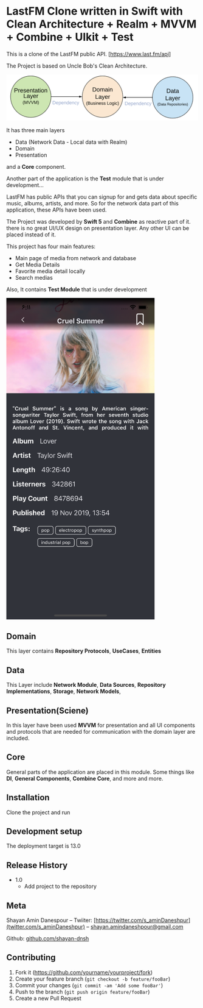 # LastFM Clone written in Swift with Clean Architecture + Realm + MVVM + Combine + UIkit + Test

This is a clone of the LastFM public API. [https://www.last.fm/api]

The Project is based on Uncle Bob's Clean Architecture.

<img src="https://github.com/shayan-dnsh/LastFMClone/blob/master/ScreenShot/clean.png"/>

It has three main layers 
* Data (Network Data - Local data with Realm)
* Domain
* Presentation
  
and a **Core** component. 

Another part of the application is the **Test** module that is under development...

LastFM has public APIs that you can signup for and gets data about specific music, albums, artists, and more. So for the network data part of this application, these APIs have been used. 

The Project was developed by **Swift 5** and **Combine** as reactive part of it. there is no great UI/UX design on presentation layer. Any other UI can be placed instead of it. 

This project has four main features:
* Main page of media from network and database
* Get Media Details
* Favorite media detail locally
* Search medias

Also, It contains **Test Module** that is under development

<img src="https://github.com/shayan-dnsh/LastFMClone/blob/master/ScreenShot/media_detail.png"  height="844" width="390" />

## Domain
This layer contains **Repository Protocols**, **UseCases**, **Entities**    

## Data
This Layer include **Network Module**, **Data Sources**, **Repository Implementations**, **Storage**,
**Network Models**,

## Presentation(Sciene)
In this layer have been used **MVVM** for presentation and all UI components and protocols that are needed for communication with the domain layer are included.

## Core
General parts of the application are placed in this module. Some things like **DI**, **General Components**, **Combine Core**, and more and more. 

## Installation

Clone the project and run

## Development setup
The deployment target is 13.0


## Release History

* 1.0
    * Add project to the repository

## Meta

Shayan Amin Danespour – Twiiter: [https://twitter.com/s_aminDaneshpur](twitter.com/s_aminDaneshpur) – shayan.amindaneshpour@gmail.com

Github: [github.com/shayan-dnsh](github.com/shayan-dnsh)

## Contributing

1. Fork it (<https://github.com/yourname/yourproject/fork>)
2. Create your feature branch (`git checkout -b feature/fooBar`)
3. Commit your changes (`git commit -am 'Add some fooBar'`)
4. Push to the branch (`git push origin feature/fooBar`)
5. Create a new Pull Request
